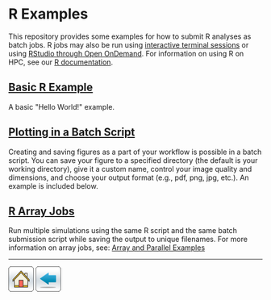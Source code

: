 # R Examples
This repository provides some examples for how to submit R analyses as batch jobs. R jobs may also be run using [interactive terminal sessions](https://public.confluence.arizona.edu/display/UAHPC/Running+Jobs+with+SLURM#RunningJobswithSLURM-Interactivecommand) or using [RStudio through Open OnDemand](https://public.confluence.arizona.edu/display/UAHPC/Open+On+Demand#OpenOnDemand-RStudio). For information on using R on HPC, see our [R documentation](https://public.confluence.arizona.edu/display/UAHPC/Using+and+Customizing+R+Packages). 

## [Basic R Example](Basic-R-Example)
A basic "Hello World!" example.

## [Plotting in a Batch Script](Plotting-In-R)
Creating and saving figures as a part of your workflow is possible in a batch script. You can save your figure to a specified directory (the default is your working directory), give it a custom name, control your image quality and dimensions, and choose your output format (e.g., pdf, png, jpg, etc.). An example is included below.

## [R Array Jobs](R-Array-Jobs)
Run multiple simulations using the same R script and the same batch submission script while saving the output to unique filenames. For more information on array jobs, see: [Array and Parallel Examples](https://ua-researchcomputing-hpc.github.io/Array-and-Parallel/)

------------

[![](/Images/home.png)](https://ua-researchcomputing-hpc.github.io/) 
[![](/Images/back.png)](../)
